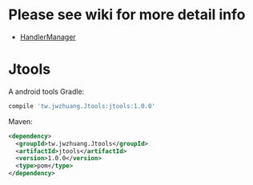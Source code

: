 # Please see wiki for more detail info
* [HandlerManager](https://github.com/jwzhuang/Jtools/wiki/How-to-use-HandlerManager)

# Jtools
A android tools
Gradle:
```gradle
compile 'tw.jwzhuang.Jtools:jtools:1.0.0'
```

Maven:
```xml
<dependency>
  <groupId>tw.jwzhuang.Jtools</groupId>
  <artifactId>jtools</artifactId>
  <version>1.0.0</version>
  <type>pom</type>
</dependency>
```
